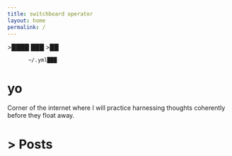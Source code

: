 ```yaml
---
title: switchboard operator
layout: home
permalink: /
---
```


<span class="blink">>████</span>
<span class="pi"></span> <span class="s">███</span>
<span class="blink">>██</span>

<figure class="highlight"><pre><code class="language-yaml" data-lang="yaml"><span class="s"> ~/.yml███</span></code></pre></figure>




# yo

Corner of the internet where I will practice harnessing thoughts coherently before they float away.


# > Posts



